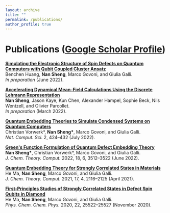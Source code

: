 ```yaml
---
layout: archive
title: ""
permalink: /publications/
author_profile: true
---
```


<!-- {% if author.googlescholar %}
  You can also find my articles on <u><a href="{{author.googlescholar}}">my Google Scholar profile</a>.</u>
{% endif %}

{% include base_path %}

{% for post in site.publications reversed %}
  {% include archive-single.html %}
{% endfor %} -->

# Publications ([Google Scholar Profile](https://scholar.google.com/citations?user=kzgjJHIAAAAJ&hl=en))
[**Simulating the Electronic Structure of Spin Defects on Quantum Computers with Qubit Coupled Cluster Ansatz**](/publications/)<br>
Benchen Huang, **Nan Sheng**, Marco Govoni, and Giulia Galli.<br>
*In preparation* (June 2022).

[**Accelerating Dynamical Mean-Field Calculations Using the Discrete Lehmann Representation**](/publications/)<br>
**Nan Sheng**, Jason Kaye, Kun Chen, Alexander Hampel, Sophie Beck, Nils Wentzell, and Olivier Parcollet.<br>
*In preparation* (March 2022).

[**Quantum Embedding Theories to Simulate Condensed Systems on Quantum Computers**](https://www.nature.com/articles/s43588-022-00279-0)<br>
Christian Vorwerk\*, **Nan Sheng\***, Marco Govoni, and Giulia Galli.<br>
*Nat. Comput. Sci.* 2, 424–432 (July 2022).

[**Green's Function Formulation of Quantum Defect Embedding Theory**](https://pubs.acs.org/doi/full/10.1021/acs.jctc.2c00240)<br>
**Nan Sheng\***, Christian Vorwerk\*, Marco Govoni, and Giulia Galli.<br>
*J. Chem. Theory. Comput.* 2022, 18, 6, 3512–3522 (June 2022).

[**Quantum Embedding Theory for Strongly Correlated States in Materials**](https://pubs.acs.org/doi/10.1021/acs.jctc.0c01258)<br>
He Ma, **Nan Sheng**, Marco Govoni, and Giulia Galli.<br>
*J. Chem. Theory. Comput.* 2021, 17, 4, 2116–2125 (April 2021).

[**First-Principles Studies of Strongly Correlated States in Defect Spin Qubits in Diamond**](https://pubs.rsc.org/en/content/articlelanding/2020/cp/d0cp04585c)<br>
He Ma, **Nan Sheng**, Marco Govoni, and Giulia Galli.<br>
*Phys. Chem. Chem. Phys.* 2020, 22, 25522–25527 (November 2020).
